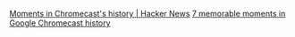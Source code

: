 
[Moments in Chromecast's history | Hacker News](https://news.ycombinator.com/item?id=41171060)
[7 memorable moments in Google Chromecast history](https://blog.google/products/google-nest/chromecast-history/)
